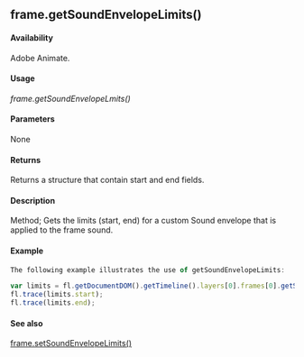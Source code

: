 ## frame.getSoundEnvelopeLimits()

#### Availability

Adobe Animate.

#### Usage

*frame.getSoundEnvelopeLmits()*

#### Parameters

None

#### Returns

Returns a structure that contain start and end fields.

#### Description

Method; Gets the limits (start, end) for a custom Sound envelope that is applied to the frame sound.

#### Example

```javascript
The following example illustrates the use of getSoundEnvelopeLimits:

var limits = fl.getDocumentDOM().getTimeline().layers[0].frames[0].getSoundEnvelopeLimits(); 
fl.trace(limits.start);
fl.trace(limits.end);

```
#### See also

[frame.setSoundEnvelopeLimits()](../Frame_object/frame28.md)
